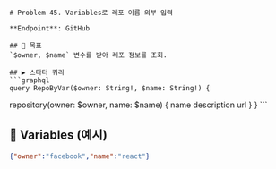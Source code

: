     # Problem 45. Variables로 레포 이름 외부 입력

    **Endpoint**: GitHub

    ## 🎯 목표
    `$owner, $name` 변수를 받아 레포 정보를 조회.

    ## ▶ 스타터 쿼리
    ```graphql
    query RepoByVar($owner: String!, $name: String!) {
  repository(owner: $owner, name: $name) {
    name description url
  }
}
    ```
## 🔧 Variables (예시)
```json
{"owner":"facebook","name":"react"}
```
